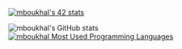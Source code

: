 [![mboukhal's 42 stats](https://badge.mediaplus.ma/darkblue/mboukhal)](https://github.com/oakoudad/badge42)

![mboukhal's GitHub stats](https://github-readme-stats.vercel.app/api?username=mboukhal&show_icons=true&theme=cobalt)
[![mboukhal Most Used Programming Languages](https://github-readme-stats.vercel.app/api/top-langs/?username=mboukhal&layout=compact&hide_border=true&theme=darcula&bg_color=00000000&langs_count=6)](https://github.com/mboukhal)
